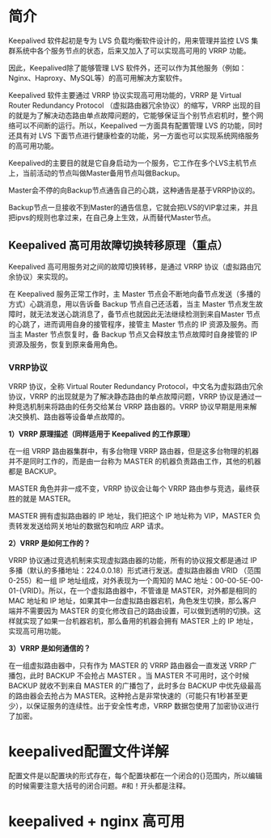 # 简介



Keepalived 软件起初是专为 LVS 负载均衡软件设计的，用来管理并监控 LVS 集群系统中各个服务节点的状态，后来又加入了可以实现高可用的 VRRP 功能。

因此，Keepalived除了能够管理 LVS 软件外，还可以作为其他服务（例如：Nginx、Haproxy、MySQL等）的高可用解决方案软件。

Keepalived 软件主要通过 VRRP 协议实现高可用功能的，VRRP 是 Virtual Router Redundancy Protocol （虚拟路由器冗余协议）的缩写，VRRP 出现的目的就是为了解决动态路由单点故障问题的，它能够保证当个别节点宕机时，整个网络可以不间断的运行。所以，Keepalived 一方面具有配置管理 LVS 的功能，同时还具有对 LVS 下面节点进行健康检查的功能，另一方面也可以实现系统网络服务的高可用功能。





Keepalived的主要目的就是它自身启动为一个服务，它工作在多个LVS主机节点上，当前活动的节点叫做Master备用节点叫做Backup。

Master会不停的向Backup节点通告自己的心跳，这种通告是基于VRRP协议的。

Backup节点一旦接收不到Master的通告信息，它就会把LVS的VIP拿过来，并且把ipvs的规则也拿过来，在自己身上生效，从而替代Master节点。







## Keepalived 高可用故障切换转移原理（重点）

Keepalived 高可用服务对之间的故障切换转移，是通过 VRRP 协议（虚拟路由冗余协议）来实现的。

在 Keepalived 服务正常工作时，主 Master 节点会不断地向备节点发送（多播的方式）心跳消息，用以告诉备 Backup 节点自己还活着，当主 Master 节点发生故障时，就无法发送心跳消息了，备节点也就因此无法继续检测到来自Master 节点的心跳了，进而调用自身的接管程序，接管主 Master 节点的 IP 资源及服务。而当主 Master 节点恢复时，备 Backup 节点又会释放主节点故障时自身接管的 IP 资源及服务，恢复到原来备用角色。







### VRRP协议

VRRP 协议，全称 Virtual Router Redundancy Protocol，中文名为虚拟路由冗余协议，VRRP 的出现就是为了解决静态路由的单点故障问题，VRRP 协议是通过一种竞选机制来将路由的任务交给某台 VRRP 路由器的。VRRP 协议早期是用来解决交换机、路由器等设备单点故障的。



**1）VRRP 原理描述（同样适用于 Keepalived 的工作原理）**

在一组 VRRP 路由器集群中，有多台物理 VRRP 路由器，但是这多台物理的机器并不是同时工作的，而是由一台称为 MASTER 的机器负责路由工作，其他的机器都是 BACKUP。

MASTER 角色并非一成不变，VRRP 协议会让每个 VRRP 路由参与竞选，最终获胜的就是 MASTER。

MASTER 拥有虚拟路由器的 IP 地址，我们把这个 IP 地址称为 VIP，MASTER 负责转发发送给网关地址的数据包和响应 ARP 请求。

**2）VRRP 是如何工作的？**

VRRP 协议通过竞选机制来实现虚拟路由器的功能，所有的协议报文都是通过 IP 多播（默认的多播地址：224.0.0.18）形式进行发送。虚拟路由器由 VRID （范围0-255）和一组 IP 地址组成，对外表现为一个周知的 MAC 地址：00-00-5E-00-01-{VRID}。所以，在一个虚拟路由器中，不管谁是 MASTER，对外都是相同的 MAC 地址和 IP 地址，如果其中一台虚拟路由器宕机，角色发生切换，那么客户端并不需要因为 MASTER 的变化修改自己的路由设置，可以做到透明的切换。这样就实现了如果一台机器宕机，那么备用的机器会拥有 MASTER 上的 IP 地址，实现高可用功能。

**3）VRRP 是如何通信的？**

在一组虚拟路由器中，只有作为 MASTER 的 VRRP 路由器会一直发送 VRRP 广播包，此时 BACKUP 不会抢占 MASTER 。当 MASTER 不可用时，这个时候 BACKUP 就收不到来自 MASTER 的广播包了，此时多台 BACKUP 中优先级最高的路由器会去抢占为 MASTER。这种抢占是非常快速的（可能只有1秒甚至更少），以保证服务的连续性。出于安全性考虑，VRRP 数据包使用了加密协议进行了加密。









# keepalived配置文件详解



配置文件是以配置块的形式存在，每个配置块都在一个闭合的{}范围内，所以编辑的时候需要注意大括号的闭合问题。#和！开头都是注释。









# keepalived + nginx 高可用

